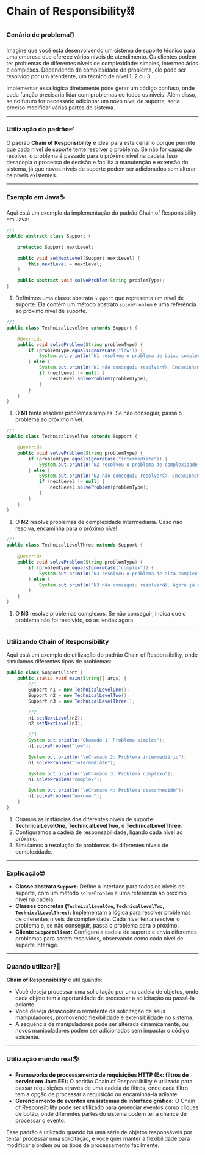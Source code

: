 # Chain of Responsibility⛓

### Cenário de problema🖱️

Imagine que você está desenvolvendo um sistema de suporte técnico para uma empresa que oferece vários níveis de atendimento. Os clientes podem ter problemas de diferentes níveis de complexidade: simples, intermediários e complexos. Dependendo da complexidade do problema, ele pode ser resolvido por um atendente, um técnico de nível 1, 2 ou 3. 

Implementar essa lógica diretamente pode gerar um código confuso, onde cada função precisaria lidar com problemas de todos os níveis. Além disso, se no futuro for necessário adicionar um novo nível de suporte, seria preciso modificar várias partes do sistema.

---

### Utilização do padrão✅

O padrão **Chain of Responsibility** é ideal para este cenário porque permite que cada nível de suporte tente resolver o problema. Se não for capaz de resolver, o problema é passado para o próximo nível na cadeia. Isso desacopla o processo de decisão e facilita a manutenção e extensão do sistema, já que novos níveis de suporte podem ser adicionados sem alterar os níveis existentes.

---

### Exemplo em Java☕

Aqui está um exemplo da implementação do padrão Chain of Responsibility em Java:

```java
//1
public abstract class Support {

    protected Support nextLevel;

    public void setNextLevel(Support nextLevel) {
        this.nextLevel = nextLevel;
    }

    public abstract void solveProblem(String problemType);
}
```

1. Definimos uma classe abstrata `Support` que representa um nível de suporte. Ela contém um método abstrato `solveProblem` e uma referência ao próximo nível de suporte.

```java
//1
public class TechnicalLevelOne extends Support {

    @Override
    public void solveProblem(String problemType) {
        if (problemType.equalsIgnoreCase("low")) {
            System.out.println("N1 resolveu o problema de baixa complexidade. Mais um pro pai😎.");
        } else {
            System.out.println("N1 não conseguiu resolver😢. Encaminhando para o N2...");
            if (nextLevel != null) {
                nextLevel.solveProblem(problemType);
            }
        }
    }
}
```

1. O **N1** tenta resolver problemas simples. Se não conseguir, passa o problema ao próximo nível.

```java
//1
public class TechnicalLevelTwo extends Support {

    @Override
    public void solveProblem(String problemType) {
        if (problemType.equalsIgnoreCase("intermediate")) {
            System.out.println("N2 resolveu o problema de complexidade intermediária. Easy🚀");
        } else {
            System.out.println("N2 não conseguiu resolver😞. Encaminhando para o N3...");
            if (nextLevel != null) {
                nextLevel.solveProblem(problemType);
            }
        }
    }
}
```

1. O **N2** resolve problemas de complexidade intermediária. Caso não resolva, encaminha para o próximo nível.

```java
//1
public class TechnicalLevelThree extends Support {
    
    @Override
    public void solveProblem(String problemType) {
        if (problemType.equalsIgnoreCase("complex")) {
            System.out.println("N3 resolveu o problema de alta complexidade🤓");
        } else {
            System.out.println("N3 não conseguiu resolver😭. Agora já era. Só os sênior de 16 anos de empresa para resolver🙏");
        }
    }
}
```

1. O **N3** resolve problemas complexos. Se não conseguir, indica que o problema não foi resolvido, só as lendas agora.

---

### Utilizando Chain of Responsibility

Aqui está um exemplo de utilização do padrão Chain of Responsibility, onde simulamos diferentes tipos de problemas:

```java
public class SupportClient {
    public static void main(String[] args) {
        //1
        Support n1 = new TechnicalLevelOne();
        Support n2 = new TechnicalLevelTwo();
        Support n3 = new TechnicalLevelThree();

        //2
        n1.setNextLevel(n2);
        n2.setNextLevel(n3);

        //3
        System.out.println("Chamado 1: Problema simples");
        n1.solveProblem("low");

        System.out.println("\nChamado 2: Problema intermediário");
        n1.solveProblem("intermediate");

        System.out.println("\nChamado 3: Problema complexo");
        n1.solveProblem("complex");

        System.out.println("\nChamado 4: Problema desconhecido");
        n1.solveProblem("unknown");
    }
}
```

1. Criamos as instâncias dos diferentes níveis de suporte: **TechnicalLevelOne**, **TechnicalLevelTwo**, e **TechnicalLevelThree**.
2. Configuramos a cadeia de responsabilidade, ligando cada nível ao próximo.
3. Simulamos a resolução de problemas de diferentes níveis de complexidade.

---

### Explicação🤓

- **Classe abstrata `Support`:** Define a interface para todos os níveis de suporte, com um método `solveProblem` e uma referência ao próximo nível na cadeia.
- **Classes concretas (`TechnicalLevelOne`, `TechnicalLevelTwo`, `TechnicalLevelThree`):** Implementam a lógica para resolver problemas de diferentes níveis de complexidade. Cada nível tenta resolver o problema e, se não conseguir, passa o problema para o próximo.
- **Cliente `SupportClient`:** Configura a cadeia de suporte e envia diferentes problemas para serem resolvidos, observando como cada nível de suporte interage.

---

### Quando utilizar?🤔

**Chain of Responsibility** é útil quando:
- Você deseja processar uma solicitação por uma cadeia de objetos, onde cada objeto tem a oportunidade de processar a solicitação ou passá-la adiante.
- Você deseja desacoplar o remetente da solicitação de seus manipuladores, promovendo flexibilidade e extensibilidade no sistema.
- A sequência de manipuladores pode ser alterada dinamicamente, ou novos manipuladores podem ser adicionados sem impactar o código existente.

---

### Utilização mundo real🌎

- **Frameworks de processamento de requisições HTTP (Ex: filtros de servlet em Java EE):** O padrão Chain of Responsibility é utilizado para passar requisições através de uma cadeia de filtros, onde cada filtro tem a opção de processar a requisição ou encaminhá-la adiante.
- **Gerenciamento de eventos em sistemas de interface gráfica:** O Chain of Responsibility pode ser utilizado para gerenciar eventos como cliques de botão, onde diferentes partes do sistema podem ter a chance de processar o evento.

Esse padrão é utilizado quando há uma série de objetos responsáveis por tentar processar uma solicitação, e você quer manter a flexibilidade para modificar a ordem ou os tipos de processamento facilmente.